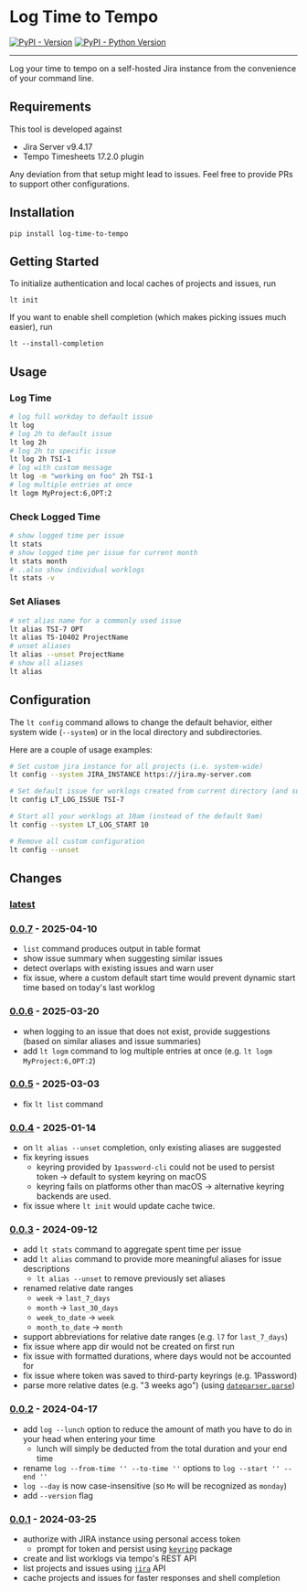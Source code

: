 # Log Time to Tempo

[![PyPI - Version](https://img.shields.io/pypi/v/log-time-to-tempo.svg)](https://pypi.org/project/log-time-to-tempo)
[![PyPI - Python Version](https://img.shields.io/pypi/pyversions/log-time-to-tempo.svg)](https://pypi.org/project/log-time-to-tempo)

-----

Log your time to tempo on a self-hosted Jira instance from the convenience of your command line.

## Requirements

This tool is developed against

- Jira Server v9.4.17
- Tempo Timesheets 17.2.0 plugin

Any deviation from that setup might lead to issues.
Feel free to provide PRs to support other configurations.

## Installation

```console
pip install log-time-to-tempo
```

## Getting Started

To initialize authentication and local caches of projects and issues, run

```
lt init
```

If you want to enable shell completion (which makes picking issues much easier), run

```
lt --install-completion
```

## Usage

### Log Time

```sh
# log full workday to default issue
lt log
# log 2h to default issue
lt log 2h
# log 2h to specific issue
lt log 2h TSI-1
# log with custom message
lt log -m "working on foo" 2h TSI-1
# log multiple entries at once
lt logm MyProject:6,OPT:2
```

### Check Logged Time

```sh
# show logged time per issue
lt stats
# show logged time per issue for current month
lt stats month
# ..also show individual worklogs
lt stats -v
```

### Set Aliases

```sh
# set alias name for a commonly used issue
lt alias TSI-7 OPT
lt alias TS-10402 ProjectName
# unset aliases
lt alias --unset ProjectName
# show all aliases
lt alias
```

## Configuration

The `lt config` command allows to change the default behavior, either system wide (`--system`) or in the local directory and subdirectories.

Here are a couple of usage examples:

```sh
# Set custom jira instance for all projects (i.e. system-wide)
lt config --system JIRA_INSTANCE https://jira.my-server.com

# Set default issue for worklogs created from current directory (and subdirectories)
lt config LT_LOG_ISSUE TSI-7

# Start all your worklogs at 10am (instead of the default 9am)
lt config --system LT_LOG_START 10

# Remove all custom configuration
lt config --unset
```

## Changes

### [latest]
[latest]: https://github.com/jannismain/log-time-to-tempo/commits/main/

<!-- ### [0.0.X] - 202X-XX-XX
[0.0.X]: https://github.com/jannismain/log-time-to-tempo/releases/tag/v0.0.X -->

### [0.0.7] - 2025-04-10
[0.0.7]: https://github.com/jannismain/log-time-to-tempo/releases/tag/v0.0.7

- `list` command produces output in table format
- show issue summary when suggesting similar issues
- detect overlaps with existing issues and warn user
- fix issue, where a custom default start time would prevent dynamic start time based on today's last worklog

### [0.0.6] - 2025-03-20
[0.0.6]: https://github.com/jannismain/log-time-to-tempo/releases/tag/v0.0.6

- when logging to an issue that does not exist, provide suggestions (based on similar aliases and issue summaries)
- add `lt logm` command to log multiple entries at once (e.g. `lt logm MyProject:6,OPT:2`)

### [0.0.5] - 2025-03-03
[0.0.5]: https://github.com/jannismain/log-time-to-tempo/releases/tag/v0.0.5

- fix `lt list` command

### [0.0.4] - 2025-01-14
[0.0.4]: https://github.com/jannismain/log-time-to-tempo/releases/tag/v0.0.4

- on `lt alias --unset` completion, only existing aliases are suggested
- fix keyring issues
  - keyring provided by `1password-cli` could not be used to persist token → default to system keyring on macOS
  - keyring fails on platforms other than macOS → alternative keyring backends are used.
- fix issue where `lt init` would update cache twice.

### [0.0.3] - 2024-09-12
[0.0.3]: https://github.com/jannismain/log-time-to-tempo/releases/tag/v0.0.3

- add `lt stats` command to aggregate spent time per issue
- add `lt alias` command to provide more meaningful aliases for issue descriptions
  - `lt alias --unset` to remove previously set aliases
- renamed relative date ranges
  - `week` → `last_7_days`
  - `month` → `last_30_days`
  - `week_to_date` → `week`
  - `month_to_date` → `month`
- support abbreviations for relative date ranges (e.g. `l7` for `last_7_days`)
- fix issue where app dir would not be created on first run
- fix issue with formatted durations, where days would not be accounted for
- fix issue where token was saved to third-party keyrings (e.g. 1Password)
- parse more relative dates (e.g. "3 weeks ago") (using [`dateparser.parse`][dateparser.parse])

### [0.0.2] - 2024-04-17
[0.0.2]: https://github.com/jannismain/log-time-to-tempo/releases/tag/v0.0.2

- add `log --lunch` option to reduce the amount of math you have to do in your head when entering your time
  - lunch will simply be deducted from the total duration and your end time
- rename `log --from-time '' --to-time ''` options to `log --start '' --end ''`
- `log --day` is now case-insensitive (so `Mo` will be recognized as `monday`)
- add `--version` flag

### [0.0.1] - 2024-03-25
[0.0.1]: https://github.com/jannismain/log-time-to-tempo/releases/tag/v0.0.1

- authorize with JIRA instance using personal access token
  - prompt for token and persist using [`keyring`][python-keyring] package
- create and list worklogs via tempo's REST API
- list projects and issues using [`jira`][python-jira] API
- cache projects and issues for faster responses and shell completion

[python-jira]: https://github.com/pycontribs/jira
[python-keyring]: https://pypi.org/project/keyring/
[dateparser.parse]: https://dateparser.readthedocs.io/en/latest/#popular-formats
